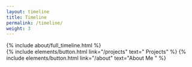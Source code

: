 ```yaml
---
layout: timeline
title: Timeline
permalink: /timeline/
weight: 3
---
```


<div class="row">
  {% include about/full_timeline.html %}
  </div>

<div class="buttons-container text-center">
  {% include elements/button.html link="/projects" text="<i class='fas fa-arrow-left'></i> Projects" %}
    {% include elements/button.html link="/about" text="About Me <i class='fas fa-home'></i>" %}
</div>

<!-- Google tag (gtag.js) -->
<script async src="https://www.googletagmanager.com/gtag/js?id=G-C42MX10CYP"></script>
<script>
  window.dataLayer = window.dataLayer || [];
  function gtag(){dataLayer.push(arguments);}
  gtag('js', new Date());

  gtag('config', 'G-C42MX10CYP');
</script>
